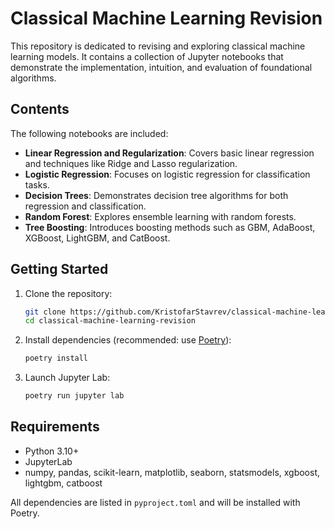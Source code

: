 # Classical Machine Learning Revision

This repository is dedicated to revising and exploring classical machine learning models. It contains a collection of Jupyter notebooks that demonstrate the implementation, intuition, and evaluation of foundational algorithms.

## Contents

The following notebooks are included:

- **Linear Regression and Regularization**: Covers basic linear regression and techniques like Ridge and Lasso regularization.
- **Logistic Regression**: Focuses on logistic regression for classification tasks.
- **Decision Trees**: Demonstrates decision tree algorithms for both regression and classification.
- **Random Forest**: Explores ensemble learning with random forests.
- **Tree Boosting**: Introduces boosting methods such as GBM, AdaBoost, XGBoost, LightGBM, and CatBoost.

## Getting Started

1. Clone the repository:
   ```bash
   git clone https://github.com/KristofarStavrev/classical-machine-learning-revision.git
   cd classical-machine-learning-revision
   ```
2. Install dependencies (recommended: use [Poetry](https://python-poetry.org/)):
   ```bash
   poetry install
   ```
3. Launch Jupyter Lab:
   ```bash
   poetry run jupyter lab
   ```

## Requirements

- Python 3.10+
- JupyterLab
- numpy, pandas, scikit-learn, matplotlib, seaborn, statsmodels, xgboost, lightgbm, catboost

All dependencies are listed in `pyproject.toml` and will be installed with Poetry.
 
